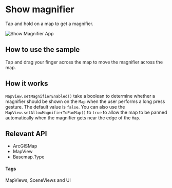 # Show magnifier
Tap and hold on a map to get a magnifier.

![Show Magnifier App](show-magnifier.png)

## How to use the sample
Tap and drag your finger across the map to move the magnifier across the map.

## How it works
`MapView.setMagnifierEnabled()` take a boolean to determine whether a magnifier should be shown on the `Map` when the user performs a long press gesture.  The default value is `false`.  You can also use the `MapView.setAllowMagnifierToPanMap()` to `true` to allow the map to be panned automatically when the magnifier gets near the edge of the `Map`.

## Relevant API
* ArcGISMap
* MapView
* Basemap.Type

#### Tags
MapViews, SceneViews and UI
